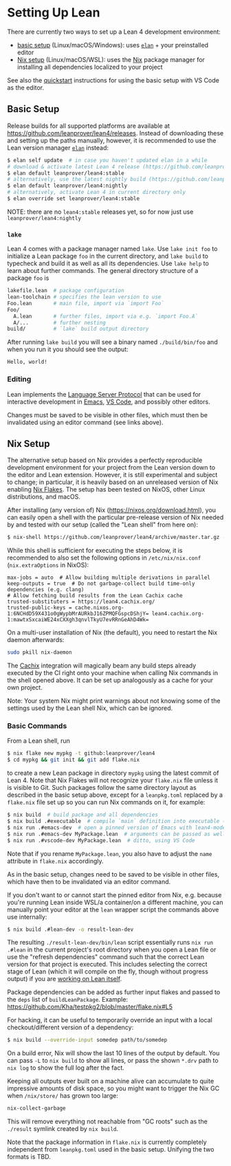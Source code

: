 # Setting Up Lean

There are currently two ways to set up a Lean 4 development environment:

* [basic setup](./setup.md#basic-setup) (Linux/macOS/Windows): uses [`elan`](https://github.com/leanprover/elan) + your preinstalled editor
* [Nix setup](./setup.md#nix-setup) (Linux/macOS/WSL): uses the [Nix](https://nixos.org/nix/) package manager for installing all dependencies localized to your project

See also the [quickstart](./quickstart.md) instructions for using the basic setup with VS Code as the editor.

## Basic Setup

Release builds for all supported platforms are available at <https://github.com/leanprover/lean4/releases>.
Instead of downloading these and setting up the paths manually, however, it is recommended to use the Lean version manager [`elan`](https://github.com/leanprover/elan) instead:
```sh
$ elan self update  # in case you haven't updated elan in a while
# download & activate latest Lean 4 release (https://github.com/leanprover/lean4/releases)
$ elan default leanprover/lean4:stable
# alternatively, use the latest nightly build (https://github.com/leanprover/lean4-nightly/releases)
$ elan default leanprover/lean4:nightly
# alternatively, activate Lean 4 in current directory only
$ elan override set leanprover/lean4:stable
```

NOTE: there are no `lean4:stable` releases yet, so for now
just use `leanprover/lean4:nightly`

### `lake`

Lean 4 comes with a package manager named `lake`.
Use `lake init foo` to initialize a Lean package `foo` in the current directory, and `lake build` to typecheck and build it as well as all its dependencies. Use `lake help` to learn about further commands.
The general directory structure of a package `foo` is
```sh
lakefile.lean  # package configuration
lean-toolchain # specifies the lean version to use
Foo.lean       # main file, import via `import Foo`
Foo/
  A.lean       # further files, import via e.g. `import Foo.A`
  A/...        # further nesting
build/         # `lake` build output directory
```

After running `lake build` you will see a binary named `./build/bin/foo` and when you run it you should see the output:
```
Hello, world!
```

### Editing

Lean implements the [Language Server Protocol](https://microsoft.github.io/language-server-protocol/) that can be used for interactive development in [Emacs](https://github.com/leanprover/lean4/tree/master/lean4-mode/README.md), [VS Code](https://github.com/leanprover-community/vscode-lean4), and possibly other editors.

Changes must be saved to be visible in other files, which must then be invalidated using an editor command (see links above).

## Nix Setup

The alternative setup based on Nix provides a perfectly reproducible development environment for your project from the Lean version down to the editor and Lean extension.
However, it is still experimental and subject to change; in particular, it is heavily based on an unreleased version of Nix enabling [Nix Flakes](https://www.tweag.io/blog/2020-05-25-flakes/). The setup has been tested on NixOS, other Linux distributions, and macOS.

After installing (any version of) Nix (<https://nixos.org/download.html>), you can easily open a shell with the particular pre-release version of Nix needed by and tested with our setup (called the "Lean shell" from here on):
```bash
$ nix-shell https://github.com/leanprover/lean4/archive/master.tar.gz -A nix
```
While this shell is sufficient for executing the steps below, it is recommended to also set the following options in `/etc/nix/nix.conf` (`nix.extraOptions` in NixOS):
```
max-jobs = auto  # Allow building multiple derivations in parallel
keep-outputs = true  # Do not garbage-collect build time-only dependencies (e.g. clang)
# Allow fetching build results from the Lean Cachix cache
trusted-substituters = https://lean4.cachix.org/
trusted-public-keys = cache.nixos.org-1:6NCHdD59X431o0gWypbMrAURkbJ16ZPMQFGspcDShjY= lean4.cachix.org-1:mawtxSxcaiWE24xCXXgh3qnvlTkyU7evRRnGeAhD4Wk=
```
On a multi-user installation of Nix (the default), you need to restart the Nix daemon afterwards:
```bash
sudo pkill nix-daemon
```

The [Cachix](https://cachix.org/) integration will magically beam any build steps already executed by the CI right onto your machine when calling Nix commands in the shell opened above.
It can be set up analogously as a cache for your own project.

Note: Your system Nix might print warnings about not knowing some of the settings used by the Lean shell Nix, which can be ignored.

### Basic Commands

From a Lean shell, run
```bash
$ nix flake new mypkg -t github:leanprover/lean4
$ cd mypkg && git init && git add flake.nix
```
to create a new Lean package in directory `mypkg` using the latest commit of Lean 4.
Note that Nix Flakes will not recognize your `flake.nix` file unless it is visible to Git.
Such packages follow the same directory layout as described in the basic setup above, except for a `leanpkg.toml` replaced by a `flake.nix` file set up so you can run Nix commands on it, for example:
```bash
$ nix build  # build package and all dependencies
$ nix build .#executable  # compile `main` definition into executable (after you've added one)
$ nix run .#emacs-dev  # open a pinned version of Emacs with lean4-mode fully set up
$ nix run .#emacs-dev MyPackage.lean  # arguments can be passed as well, e.g. the file to open
$ nix run .#vscode-dev MyPackage.lean  # ditto, using VS Code
```
Note that if you rename `MyPackage.lean`, you also have to adjust the `name` attribute in `flake.nix` accordingly.

As in the basic setup, changes need to be saved to be visible in other files, which have then to be invalidated via an editor command.

If you don't want to or cannot start the pinned editor from Nix, e.g. because you're running Lean inside WSL/a container/on a different machine, you can manually point your editor at the `lean` wrapper script the commands above use internally:
```bash
$ nix build .#lean-dev -o result-lean-dev
```
The resulting `./result-lean-dev/bin/lean` script essentially runs `nix run .#lean` in the current project's root directory when you open a Lean file or use the "refresh dependencies" command such that the correct Lean version for that project is executed.
This includes selecting the correct stage of Lean (which it will compile on the fly, though without progress output) if you are [working on Lean itself](../make/nix.md#editor-integration).

Package dependencies can be added as further input flakes and passed to the `deps` list of `buildLeanPackage`. Example: <https://github.com/Kha/testpkg2/blob/master/flake.nix#L5>

For hacking, it can be useful to temporarily override an input with a local checkout/different version of a dependency:
```bash
$ nix build --override-input somedep path/to/somedep
```

On a build error, Nix will show the last 10 lines of the output by default. You can pass `-L` to `nix build` to show all lines, or pass the shown `*.drv` path to `nix log` to show the full log after the fact.

Keeping all outputs ever built on a machine alive can accumulate to quite impressive amounts of disk space, so you might want to trigger the Nix GC when `/nix/store/` has grown too large:
```bash
nix-collect-garbage
```
This will remove everything not reachable from "GC roots" such as the `./result` symlink created by `nix build`.

Note that the package information in `flake.nix` is currently completely independent from `leanpkg.toml` used in the basic setup.
Unifying the two formats is TBD.
